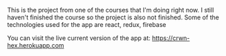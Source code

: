 This is the project from one of the courses that I'm doing right now.
I still haven't finished the course so the project is also not finished.
Some of the technologies used for the app are react, redux, firebase

You can visit the live current version of the app at: https://crwn-hex.herokuapp.com
